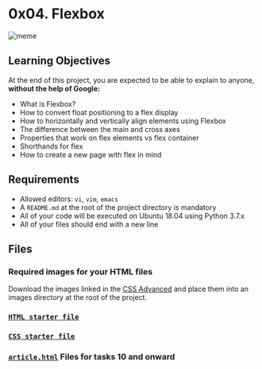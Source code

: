 # 0x04. Flexbox
![meme](https://programmerhumor.io/wp-content/uploads/2022/11/programmerhumor-io-frontend-memes-programming-memes-fe6e305b6a0042d.jpg)

## Learning Objectives
At the end of this project, you are expected to be able to explain to anyone, **without the help of Google:**

- What is Flexbox?
- How to convert float positioning to a flex display
- How to horizontally and vertically align elements using Flexbox
- The difference between the main and cross axes
- Properties that work on flex elements vs flex container
- Shorthands for flex
- How to create a new page with flex in mind

## Requirements
- Allowed editors: `vi`, `vim`, `emacs`
- A `README.md` at the root of the project directory is mandatory
- All of your code will be executed on Ubuntu 18.04 using Python 3.7.x
- All of your files should end with a new line

## Files
### Required images for your HTML files
Download the images linked in the [CSS Advanced](https://github.com/rmarcais/holbertonschool-web_front_end/tree/main/0x02-CSS_advanced/images) and place them into an images directory at the root of the project.

### [`HTML starter file`](https://github.com/rmarcais/holbertonschool-web_front_end/blob/main/0x04-flexbox/starter.html)

### [`CSS starter file`](https://github.com/rmarcais/holbertonschool-web_front_end/blob/main/0x04-flexbox/styles.css)

### [`article.html`](https://github.com/rmarcais/holbertonschool-web_front_end/blob/main/0x04-flexbox/article.html) Files for tasks 10 and onward